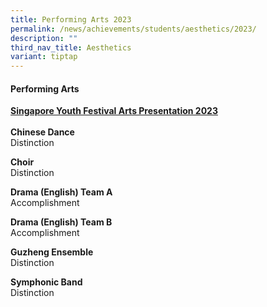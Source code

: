 ```yaml
---
title: Performing Arts 2023
permalink: /news/achievements/students/aesthetics/2023/
description: ""
third_nav_title: Aesthetics
variant: tiptap
---
```

<h4>Performing Arts</h4><p><strong><u>Singapore Youth Festival Arts Presentation 2023</u></strong><br><br><strong>Chinese Dance</strong><br>Distinction</p><p><strong>Choir</strong><br>Distinction</p><p><strong>Drama (English) Team A</strong><br>Accomplishment</p><p><strong>Drama (English) Team B</strong><br>Accomplishment</p><p><strong>Guzheng Ensemble</strong><br>Distinction</p><p><strong>Symphonic Band</strong><br>Distinction</p>